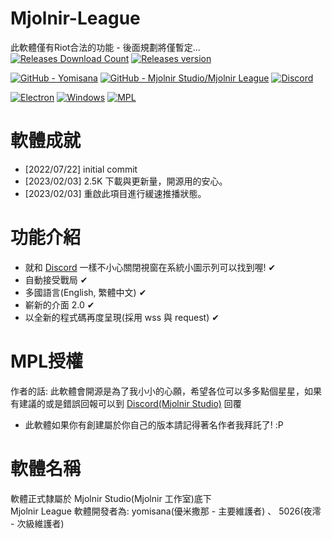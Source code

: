 # Mjolnir-League
此軟體僅有Riot合法的功能 - 後面規劃將僅暫定...  
[![Releases Download Count](https://img.shields.io/github/downloads/Mjolnir-Studio/Mjolnir-League/total.png?&style=for-the-badge&color=Green&label=Downloads)](https://github.com/Mjolnir-Studio/Mjolnir-League/releases/latest)
[![Releases version](https://img.shields.io/github/v/release/Mjolnir-Studio/Mjolnir-League.png?&style=for-the-badge&color=Green&label=releases)](https://github.com/Mjolnir-Studio/Mjolnir-League/releases/latest)

[![GitHub - Yomisana](https://img.shields.io/static/v1?style=for-the-badge&message=GitHub&color=181717&logo=GitHub&logoColor=FFFFFF&label=yomisana)](https://github.com/Yomisana/)
[![GitHub - Mjolnir Studio/Mjolnir League](https://img.shields.io/static/v1?style=for-the-badge&message=GitHub&color=181717&logo=GitHub&logoColor=FFFFFF&label=Mjolnir+Studio/Mjolnir+League)](https://github.com/Yomisana/Mjolnir-League)
[![Discord](https://img.shields.io/static/v1?style=for-the-badge&message=Discord&color=5865F2&logo=Discord&logoColor=FFFFFF&label=Mjolnir+Studio)](https://discord.gg/RmB9vXukbq)

[![Electron](https://img.shields.io/static/v1?style=for-the-badge&message=Electron&color=47848F&logo=Electron&logoColor=FFFFFF&label=)](https://www.electronjs.org/)
[![Windows](https://img.shields.io/static/v1?style=for-the-badge&message=Windows&color=0078D6&logo=Windows&logoColor=FFFFFF&label=7+8+8.1+10+11+(x64))](https://www.microsoft.com/zh-tw/)
[![MPL](https://img.shields.io/static/v1?style=for-the-badge&message=MPL+2.0&color=Green&label=LICENSE)]()
# 軟體成就
- [2022/07/22] initial commit
- [2023/02/03] 2.5K 下載與更新量，開源用的安心。
- [2023/02/03] 重啟此項目進行緩速推播狀態。

# 功能介紹
- 就和 [Discord](https://discord.com) 一樣不小心關閉視窗在系統小圖示列可以找到喔! ✔
- 自動接受戰局 ✔
- 多國語言(English, 繁體中文) ✔
- 嶄新的介面 2.0 ✔
- 以全新的程式碼再度呈現(採用 wss 與 request) ✔

# MPL授權
作者的話: 此軟體會開源是為了我小小的心願，希望各位可以多多點個星星，如果有建議的或是錯誤回報可以到 [Discord(Mjolnir Studio)](http://mjolnirdc.yomisana.xyz) 回覆
- 此軟體如果你有創建屬於你自己的版本請記得著名作者我拜託了! :P

# 軟體名稱
軟體正式隸屬於 Mjolnir Studio(Mjolnir 工作室)底下  
Mjolnir League 軟體開發者為: yomisana(優米撒那 - 主要維護者) 、 5026(夜澪 - 次級維護者)
